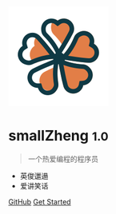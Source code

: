 ![logo](img/logo.svg)

# smallZheng <small>1.0</small>

> 一个热爱编程的程序员

- 英俊邋遢
- 爱讲笑话 

[GitHub](https://github.com/mousezheng/smileZheng)
[Get Started](#BB)